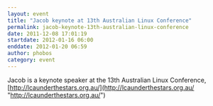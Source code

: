 ```yaml
---
layout: event
title: "Jacob keynote at 13th Australian Linux Conference"
permalink: jacob-keynote-13th-australian-linux-conference
date: 2011-12-08 17:01:19
startdate: 2012-01-16 06:00
enddate: 2012-01-20 06:59
author: phobos
category: event
---
```


Jacob is a keynote speaker at the 13th Australian Linux Conference, [http://lcaunderthestars.org.au/](http://lcaunderthestars.org.au/ "http://lcaunderthestars.org.au/")
